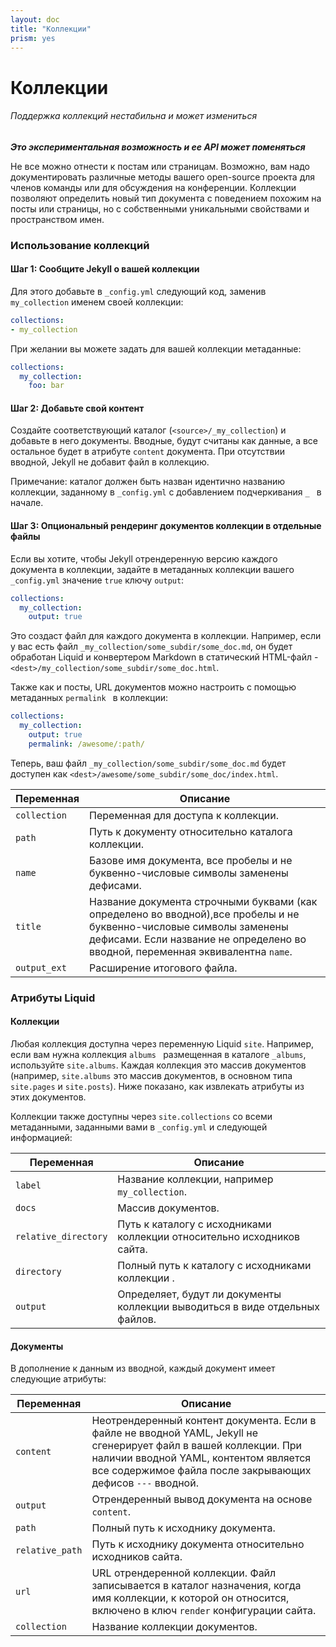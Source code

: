 ```yaml
---
layout: doc
title: "Коллекции"
prism: yes
---
```


# Коллекции

###### Поддержка коллекций нестабильна и может измениться
***Это экспериментальная возможность и ее API  может поменяться***

Не все можно отнести к постам или страницам. Возможно, вам надо документировать различные методы вашего open-source проекта для членов команды или для обсуждения на конференции. Коллекции позволяют определить новый тип документа с поведением похожим на посты или страницы, но с собственными уникальными свойствами и пространством имен.

### Использование коллекций

#### Шаг 1: Сообщите Jekyll о вашей коллекции

Для этого добавьте в `_config.yml` следующий код, заменив ` my_collection` именем своей коллекции:

```yaml
collections:
- my_collection
```

При желании вы можете задать для вашей коллекции метаданные:

```yaml
collections:
  my_collection:
    foo: bar
```

#### Шаг 2: Добавьте свой контент

Создайте соответствующий каталог (`<source>/_my_collection`) и добавьте в него документы. Вводные, будут считаны как данные, а все остальное будет в атрибуте `content` документа. При отсутствии вводной, Jekyll не добавит файл в коллекцию.

Примечание: каталог должен быть назван идентично названию коллекции, заданному в `_config.yml` с добавлением подчеркивания `_ ` в начале.

#### Шаг 3: Опциональный рендеринг документов коллекции в отдельные файлы

Если вы хотите, чтобы Jekyll отрендеренную версию каждого документа в коллекции, задайте в метаданных коллекции вашего `_config.yml` значение `true` ключу `output`:

```yaml
collections:
  my_collection:
    output: true
```

Это создаст файл для каждого документа в коллекции. Например, если у вас есть файл `_my_collection/some_subdir/some_doc.md`, он будет обработан Liquid и конвертером Markdown в статический HTML-файл - `<dest>/my_collection/some_subdir/some_doc.html`.

Также как и посты, URL документов можно настроить с помощью метаданных `permalink ` в коллекции:

```yaml
collections:
  my_collection:
    output: true
    permalink: /awesome/:path/
```

Теперь, ваш файл  `_my_collection/some_subdir/some_doc.md` будет доступен как `<dest>/awesome/some_subdir/some_doc/index.html`.

Переменная |Описание
-----------|--------
`collection` |Переменная для доступа к коллекции.
`path` |Путь к документу относительно каталога коллекции.
`name` | Базове имя документа, все пробелы и не буквенно-числовые символы заменены дефисами. 
`title` | Название  документа  строчными буквами (как определено во вводной),все пробелы и не буквенно-числовые символы заменены дефисами. Если название не определено во вводной, переменная эквивалентна `name`.
`output_ext` |Расширение итогового файла.

### Атрибуты Liquid

#### Коллекции

Любая коллекция доступна через переменную Liquid `site`. Например, если вам нужна коллекция `albums ` размещенная в каталоге `_albums`, используйте `site.albums`. Каждая коллекция это массив документов (например, `site.albums` это массив документов, в основном типа `site.pages` и `site.posts`). Ниже показано, как извлекать атрибуты из этих документов.

Коллекции также доступны через `site.collections` со всеми метаданными, заданными вами в `_config.yml` и следующей информацией:

Переменная |Описание
-----------|--------
`label` |Название коллекции, например `my_collection`.
`docs` | Массив документов.
`relative_directory` | Путь к каталогу с исходниками коллекции относительно исходников сайта.
`directory` | Полный путь к каталогу с исходниками коллекции .
`output` | Определяет, будут ли документы коллекции выводиться в виде отдельных файлов. 

#### Документы

В дополнение к данным из вводной, каждый документ имеет следующие атрибуты:

Переменная |Описание
-----------|--------
`content` | Неотрендеренный контент документа. Если в файле не вводной YAML, Jekyll не сгенерирует файл в вашей коллекции. При наличии вводной YAML, контентом является все содержимое файла после закрывающих дефисов `---` вводной.
`output` |Отрендеренный вывод документа на основе `content`. 
`path` |Полный путь к исходнику документа.
`relative_path` |Путь к исходнику документа относительно исходников сайта.
`url` |URL отрендеренной коллекции. Файл записывается в каталог назначения, когда имя коллекции, к которой он относится, включено в ключ `render` конфигурации сайта.
`collection` |Название коллекции документов. 
